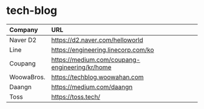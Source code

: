 # tech-blog

| Company | URL |
|:--------|:--------|
| Naver D2 | https://d2.naver.com/helloworld |
| Line | https://engineering.linecorp.com/ko |
| Coupang | https://medium.com/coupang-engineering/kr/home |
| WoowaBros. | https://techblog.woowahan.com |
| Daangn | https://medium.com/daangn |
| Toss | https://toss.tech/ |
